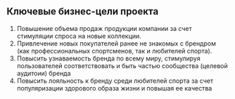 ## Ключевые бизнес-цели проекта

1. Повышение объема продаж продукции компании за счет стимуляции спроса на новые коллекции. 
2. Привлечение новых покупателей ранее не знакомых с брендром (как профессиональных спортсменов, так и любителей спорта). 
3. Повысить узнаваемость бренда по всему миру, стимулируя пользователей соответствовать и быть частью сообщества (целевой аудитоии) бренда 
4. Повысить лояльность к бренду среди любителей спорта за счет популяризации здорового образа жизни и повышая ее качества
